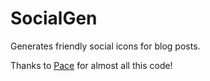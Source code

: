 # SocialGen

Generates friendly social icons for blog posts.

Thanks to [Pace](https://pace.dev/blog/2020/03/02/dynamically-generate-social-images-in-golang-by-mat-ryer.html) for almost all this code!